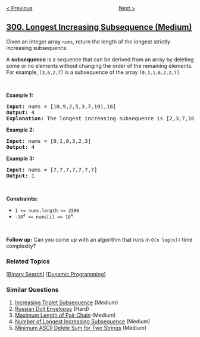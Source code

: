 <!--|This file generated by command(leetcode description); DO NOT EDIT.    |-->
<!--+----------------------------------------------------------------------+-->
<!--|@author    openset <openset.wang@gmail.com>                           |-->
<!--|@link      https://github.com/openset                                 |-->
<!--|@home      https://github.com/openset/leetcode                        |-->
<!--+----------------------------------------------------------------------+-->

[< Previous](../bulls-and-cows "Bulls and Cows")
　　　　　　　　　　　　　　　　
[Next >](../remove-invalid-parentheses "Remove Invalid Parentheses")

## [300. Longest Increasing Subsequence (Medium)](https://leetcode.com/problems/longest-increasing-subsequence "最长递增子序列")

<p>Given an integer array <code>nums</code>, return the length of the longest strictly increasing subsequence.</p>

<p>A <strong>subsequence</strong> is a sequence that can be derived from an array by deleting some or no elements without changing the order of the remaining elements. For example, <code>[3,6,2,7]</code> is a subsequence of the array <code>[0,3,1,6,2,2,7]</code>.</p>

<p>&nbsp;</p>
<p><strong>Example 1:</strong></p>

<pre>
<strong>Input:</strong> nums = [10,9,2,5,3,7,101,18]
<strong>Output:</strong> 4
<strong>Explanation:</strong> The longest increasing subsequence is [2,3,7,101], therefore the length is 4.
</pre>

<p><strong>Example 2:</strong></p>

<pre>
<strong>Input:</strong> nums = [0,1,0,3,2,3]
<strong>Output:</strong> 4
</pre>

<p><strong>Example 3:</strong></p>

<pre>
<strong>Input:</strong> nums = [7,7,7,7,7,7,7]
<strong>Output:</strong> 1
</pre>

<p>&nbsp;</p>
<p><strong>Constraints:</strong></p>

<ul>
	<li><code>1 &lt;= nums.length &lt;= 2500</code></li>
	<li><code>-10<sup>4</sup> &lt;= nums[i] &lt;= 10<sup>4</sup></code></li>
</ul>

<p>&nbsp;</p>
<p><b>Follow up:</b>&nbsp;Can you come up with an algorithm that runs in&nbsp;<code>O(n log(n))</code> time complexity?</p>

### Related Topics
  [[Binary Search](../../tag/binary-search/README.md)]
  [[Dynamic Programming](../../tag/dynamic-programming/README.md)]

### Similar Questions
  1. [Increasing Triplet Subsequence](../increasing-triplet-subsequence) (Medium)
  1. [Russian Doll Envelopes](../russian-doll-envelopes) (Hard)
  1. [Maximum Length of Pair Chain](../maximum-length-of-pair-chain) (Medium)
  1. [Number of Longest Increasing Subsequence](../number-of-longest-increasing-subsequence) (Medium)
  1. [Minimum ASCII Delete Sum for Two Strings](../minimum-ascii-delete-sum-for-two-strings) (Medium)
